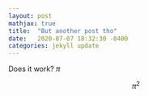 ```yaml
---
layout: post
mathjax: true
title:  "But another post tho"
date:   2020-07-07 18:32:30 -0400
categories: jekyll update
---
```

Does it work? $\pi$

$$\pi^2$$

